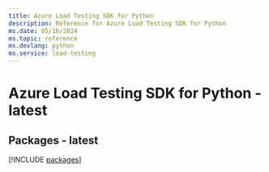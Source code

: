 ```yaml
---
title: Azure Load Testing SDK for Python
description: Reference for Azure Load Testing SDK for Python
ms.date: 05/16/2024
ms.topic: reference
ms.devlang: python
ms.service: load-testing
---
```

# Azure Load Testing SDK for Python - latest

## Packages - latest
[!INCLUDE [packages](load-testing-index.md)]